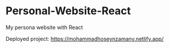 # Personal-Website-React
My persona website with React

Deployed project: https://mohammadhoseynzamany.netlify.app/
